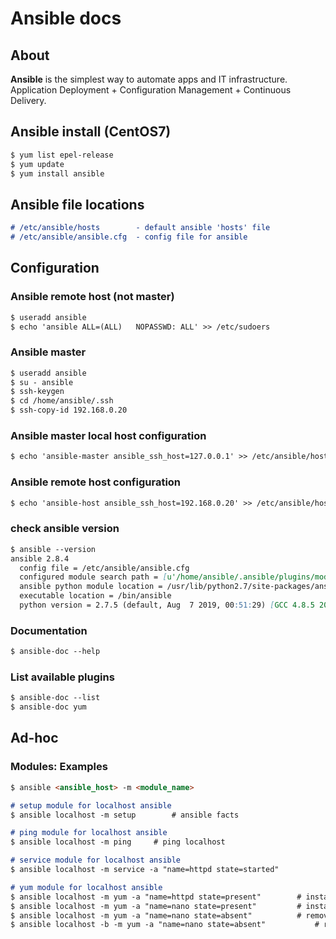 # Ansible docs
## About 
**Ansible** is the simplest way to automate apps and IT infrastructure. Application Deployment + Configuration Management + Continuous Delivery.

## Ansible install (CentOS7)
```markdown
$ yum list epel-release
$ yum update
$ yum install ansible
```

## Ansible file locations
```markdown
# /etc/ansible/hosts 		- default ansible 'hosts' file
# /etc/ansible/ansible.cfg 	- config file for ansible
```

## Configuration
### Ansible remote host (not master) ### 
```markdown
$ useradd ansible
$ echo 'ansible	ALL=(ALL)	NOPASSWD: ALL' >> /etc/sudoers
```

### Ansible master ###
```markdown
$ useradd ansible
$ su - ansible
$ ssh-keygen
$ cd /home/ansible/.ssh
$ ssh-copy-id 192.168.0.20
```

### Ansible master local host configuration
```markdown
$ echo 'ansible-master ansible_ssh_host=127.0.0.1' >> /etc/ansible/hosts
```

### Ansible remote host configuration
```markdown
$ echo 'ansible-host ansible_ssh_host=192.168.0.20' >> /etc/ansible/hosts
```

### check ansible version
```markdown
$ ansible --version
ansible 2.8.4
  config file = /etc/ansible/ansible.cfg
  configured module search path = [u'/home/ansible/.ansible/plugins/modules', u'/usr/share/ansible/plugins/modules']
  ansible python module location = /usr/lib/python2.7/site-packages/ansible
  executable location = /bin/ansible
  python version = 2.7.5 (default, Aug  7 2019, 00:51:29) [GCC 4.8.5 20150623 (Red Hat 4.8.5-39)]
```

### Documentation
```markdown
$ ansible-doc --help
```

### List available plugins

```markdown
$ ansible-doc --list
$ ansible-doc yum
```

## Ad-hoc
### Modules: Examples
```markdown
$ ansible <ansible_host> -m <module_name>
```

```markdown
# setup module for localhost ansible
$ ansible localhost -m setup		# ansible facts

# ping module for localhost ansible
$ ansible localhost -m ping		# ping localhost

# service module for localhost ansible
$ ansible localhost -m service -a "name=httpd state=started"

# yum module for localhost ansible
$ ansible localhost -m yum -a "name=httpd state=present"		# install httpd package
$ ansible localhost -m yum -a "name=nano state=present" 		# install nano package
$ ansible localhost -m yum -a "name=nano state=absent"  		# remove  nano package
$ ansible localhost -b -m yum -a "name=nano state=absent"	        # remove  nano package (-b, --become run operations with become (does not imply password prompting)
```
